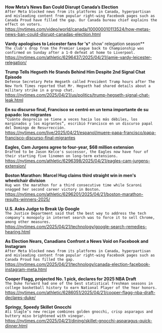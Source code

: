 **How Meta’s News Ban Could Disrupt Canada’s Election**\
`After Meta blocked news from its platforms in Canada, hyperpartisan and misleading content from popular right-wing Facebook pages such as Canada Proud have filled the gap. Our Canada bureau chief explains the effect on voters.`\
https://nytimes.com/video/world/canada/100000010113524/how-metas-news-ban-could-disrupt-canadas-election.html

**Vardy apologises to Leicester fans for 's*** show' relegation season**\
`The club's drop from the Premier League back to Championship was confirmed on Sunday after a 1-0 defeat at home to Liverpool.`\
https://nytimes.com/athletic/6296437/2025/04/21/jamie-vardy-leicester-relegation/

**Trump Tells Hegseth He Stands Behind Him Despite 2nd Signal Chat Episode**\
`Defense Secretary Pete Hegseth called President Trump hours after The New York Times reported that Mr. Hegseth had shared details about a military strike in a group chat.`\
https://nytimes.com/2025/04/21/us/politics/trump-hegseth-signal-chat-leak.html

**En su discurso final, Francisco se centró en un tema importante de su papado: los migrantes**\
`“Cuánto desprecio se tiene a veces hacia los más débiles, los marginados y los migrantes”, escribió Francisco en un discurso papal del Domingo de Resurrección.`\
https://nytimes.com/live/2025/04/21/espanol/muere-papa-francisco/papa-francisco-discurso-final-migrantes

**Eagles, Cam Jurgens agree to four-year, $68 million extension**\
`Drafted to be Jason Kelce's successor, the Eagles now have four of their starting five linemen on long-term extensions.`\
https://nytimes.com/athletic/6296398/2025/04/21/eagles-cam-jurgens-extension/

**Boston Marathon: Marcel Hug claims third straight win in men's wheelchair division**\
`Hug won the marathon for a third consecutive time while Scaroni snagged her second career victory in Boston.`\
https://nytimes.com/athletic/6296201/2025/04/21/boston-marathon-results-winners-2025/

**U.S. Asks Judge to Break Up Google**\
`The Justice Department said that the best way to address the tech company’s monopoly in internet search was to force it to sell Chrome, among other measures.`\
https://nytimes.com/2025/04/21/technology/google-search-remedies-hearing.html

**As Election Nears, Canadians Confront a News Void on Facebook and Instagram**\
`After Meta blocked news from its platforms in Canada, hyperpartisan and misleading content from popular right-wing Facebook pages such as Canada Proud has filled the gap.`\
https://nytimes.com/2025/04/21/technology/canada-election-facebook-instagram-meta.html

**Cooper Flagg, projected No. 1 pick, declares for 2025 NBA Draft**\
`The Duke forward had one of the best statistical freshman seasons in college basketball history to earn National Player of the Year honors.`\
https://nytimes.com/athletic/6286051/2025/04/21/cooper-flagg-nba-draft-declares-duke/

**Springy, Speedy Skillet Gnocchi**\
`Ali Slagle’s new recipe combines golden gnocchi, crisp asparagus and buttery miso brightened with vinegar.`\
https://nytimes.com/2025/04/21/dining/skillet-gnocchi-asparagus-quick-dinner.html

